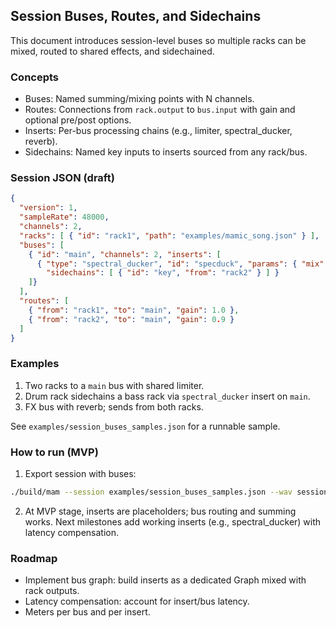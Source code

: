 ## Session Buses, Routes, and Sidechains

This document introduces session-level buses so multiple racks can be mixed, routed to shared effects, and sidechained.

### Concepts
- Buses: Named summing/mixing points with N channels.
- Routes: Connections from `rack.output` to `bus.input` with gain and optional pre/post options.
- Inserts: Per-bus processing chains (e.g., limiter, spectral_ducker, reverb).
- Sidechains: Named key inputs to inserts sourced from any rack/bus.

### Session JSON (draft)
```json
{
  "version": 1,
  "sampleRate": 48000,
  "channels": 2,
  "racks": [ { "id": "rack1", "path": "examples/mamic_song.json" } ],
  "buses": [
    { "id": "main", "channels": 2, "inserts": [
      { "type": "spectral_ducker", "id": "specduck", "params": { "mix": 0.8 },
        "sidechains": [ { "id": "key", "from": "rack2" } ] }
    ]}
  ],
  "routes": [
    { "from": "rack1", "to": "main", "gain": 1.0 },
    { "from": "rack2", "to": "main", "gain": 0.9 }
  ]
}
```

### Examples
1) Two racks to a `main` bus with shared limiter.
2) Drum rack sidechains a bass rack via `spectral_ducker` insert on `main`.
3) FX bus with reverb; sends from both racks.

See `examples/session_buses_samples.json` for a runnable sample.

### How to run (MVP)
1) Export session with buses:
```bash
./build/mam --session examples/session_buses_samples.json --wav session_buses.wav --progress-ms 200
```
2) At MVP stage, inserts are placeholders; bus routing and summing works. Next milestones add working inserts (e.g., spectral_ducker) with latency compensation.

### Roadmap
- Implement bus graph: build inserts as a dedicated Graph mixed with rack outputs.
- Latency compensation: account for insert/bus latency.
- Meters per bus and per insert.

